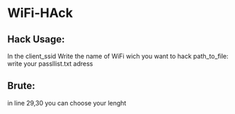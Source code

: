 # WiFi-HAck

## Hack Usage:
In the client_ssid Write the name of WiFi wich you want to hack
path_to_file: write your passllist.txt adress


## Brute:
in line 29,30 you can choose your lenght
